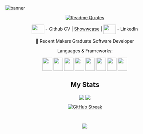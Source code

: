 ![banner](https://user-images.githubusercontent.com/54293068/216401234-20a73123-d526-4787-afd6-1ece7ff09fd6.png)

<div align= "center">

[![Readme Quotes](https://quotes-github-readme.vercel.app/api?type=horizontal&theme=nord)](https://github.com/piyushsuthar/github-readme-quotes)

<a href="https://github.com/imisiaina/CV/blob/master/README.md" target="blank"><img align="center" src="https://cdn.jsdelivr.net/gh/devicons/devicon/icons/github/github-original.svg" alt="" height="30" width="40" /></a> - Github CV | [Showwcase](https://www.showwcase.com/imisiaina) | <a href="https://www.linkedin.com/in/imisi-aina-874a9b18a/" target="blank"><img align="center" src="https://cdn.jsdelivr.net/npm/simple-icons@3.0.1/icons/linkedin.svg" alt="" height="30" width="40" /></a> - LinkedIn



🌱 Recent Makers Graduate Software Developer

Languages & Frameworks: 

<img height="40px" width="30px" src="https://cdn.jsdelivr.net/gh/devicons/devicon/icons/ruby/ruby-original-wordmark.svg" /> 
<img height="40px" width="30px" src="https://cdn.jsdelivr.net/gh/devicons/devicon/icons/javascript/javascript-original.svg" /> 
<img height="40px" width="30px" src="https://cdn.jsdelivr.net/gh/devicons/devicon/icons/html5/html5-original-wordmark.svg" /> 
<img height="40px" width="30px" src="https://cdn.jsdelivr.net/gh/devicons/devicon/icons/css3/css3-original-wordmark.svg" />
<img height="40px" width="30px" src="https://cdn.jsdelivr.net/gh/devicons/devicon/icons/postgresql/postgresql-original-wordmark.svg" />
<img height="40px" width="30px" src="https://cdn.jsdelivr.net/gh/devicons/devicon/icons/mongodb/mongodb-original-wordmark.svg" /> 
<img height="40px" width="30px" src="https://cdn.jsdelivr.net/gh/devicons/devicon/icons/npm/npm-original-wordmark.svg" />
<img height="40px" width="30px" src="https://cdn.jsdelivr.net/gh/devicons/devicon/icons/react/react-original-wordmark.svg" />
          

## My Stats
  
<a href="https://github.com/imisiaina/github-readme-stats">
  <img align="center" src="https://github-readme-stats.vercel.app/api?username=imisiaina&show_icons=true&theme=gruvbox&include_all_commits=true"/>
</a>
<a href="https://github.com/imisiaina/github-readme-stats">
  <img align="center" src="https://github-readme-stats.vercel.app/api/top-langs/?username=imisiaina&langs_count=4&theme=gruvbox"/>
</a> 
  
[![GitHub Streak](http://github-readme-streak-stats.herokuapp.com?user=imisiaina&theme=highcontrast&date_format=j%20M%5B%20Y%5D&mode=weekly)](https://git.io/streak-stats)
  
  <br>
  
![](https://komarev.com/ghpvc/?username=imisiaina&color=red)
  

</div>
<!--
**imisiaina/imisiaina** is a ✨ _special_ ✨ repository because its `README.md` (this file) appears on your GitHub profile.

Here are some ideas to get you started:

- 🔭 I’m currently working on ...
-  I’m currently learning ...
- 👯 I’m looking to collaborate on ...
- 🤔 I’m looking for help with ...
- 💬 Ask me about ...
- 📫 How to reach me: ...
- 😄 Pronouns: ...
- ⚡ Fun fact: ...
-->
